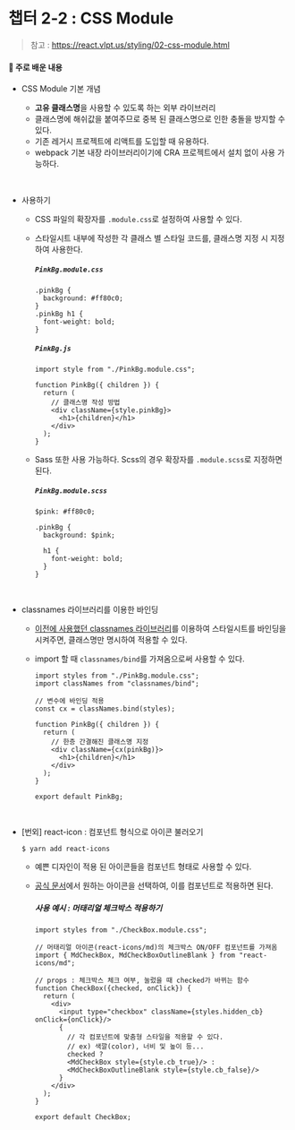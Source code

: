 # 챕터 2-2 : CSS Module

> 참고 : https://react.vlpt.us/styling/02-css-module.html

#### 📕 주로 배운 내용

- CSS Module 기본 개념

  - **고유 클래스명**을 사용할 수 있도록 하는 외부 라이브러리
  - 클래스명에 해쉬값을 붙여주므로 중복 된 클래스명으로 인한 충돌을 방지할 수 있다.
  - 기존 레거시 프로젝트에 리액트를 도입할 때 유용하다.
  - webpack 기본 내장 라이브러리이기에 CRA 프로젝트에서 설치 없이 사용 가능하다.

<br>

- 사용하기

  - CSS 파일의 확장자를 `.module.css`로 설정하여 사용할 수 있다.
  - 스타일시트 내부에 작성한 각 클래스 별 스타일 코드를, 클래스명 지정 시 지정하여 사용한다.

    ##### `PinkBg.module.css`

    ```
    .pinkBg {
      background: #ff80c0;
    }
    .pinkBg h1 {
      font-weight: bold;
    }
    ```

    ##### `PinkBg.js`

    ```
    import style from "./PinkBg.module.css";

    function PinkBg({ children }) {
      return (
        // 클래스명 작성 방법
        <div className={style.pinkBg}>
          <h1>{children}</h1>
        </div>
      );
    }
    ```

  - Sass 또한 사용 가능하다. Scss의 경우 확장자를 `.module.scss`로 지정하면 된다.

    ##### `PinkBg.module.scss`

    ```
    $pink: #ff80c0;

    .pinkBg {
      background: $pink;

      h1 {
        font-weight: bold;
      }
    }
    ```

<br>

- classnames 라이브러리를 이용한 바인딩

  - <a href="https://github.com/uncyclocity/study_react/tree/main/2-1_sass">이전에 사용했던 classnames 라이브러리</a>를 이용하여 스타일시트를 바인딩을 시켜주면, 클래스명만 명시하여 적용할 수 있다.
  - import 할 때 `classnames/bind`를 가져옴으로써 사용할 수 있다.

    ```
    import styles from "./PinkBg.module.css";
    import classNames from "classnames/bind";

    // 변수에 바인딩 적용
    const cx = classNames.bind(styles);

    function PinkBg({ children }) {
      return (
        // 한층 간결해진 클래스명 지정
        <div className={cx(pinkBg)}>
          <h1>{children}</h1>
        </div>
      );
    }

    export default PinkBg;
    ```

<br>

- [번외] react-icon : 컴포넌트 형식으로 아이콘 불러오기

  ```
  $ yarn add react-icons
  ```

  - 예쁜 디자인이 적용 된 아이콘들을 컴포넌트 형태로 사용할 수 있다.
  - <a href="https://react-icons.github.io/react-icons">공식 문서</a>에서 원하는 아이콘을 선택하여, 이를 컴포넌트로 적용하면 된다.

    ##### 사용 예시 : 머태리얼 체크박스 적용하기

    ```
    import styles from "./CheckBox.module.css";

    // 머태리얼 아이콘(react-icons/md)의 체크박스 ON/OFF 컴포넌트를 가져옴
    import { MdCheckBox, MdCheckBoxOutlineBlank } from "react-icons/md";

    // props : 체크박스 체크 여부, 눌렀을 때 checked가 바뀌는 함수
    function CheckBox({checked, onClick}) {
      return (
        <div>
          <input type="checkbox" className={styles.hidden_cb} onClick={onClick}/>
          {
            // 각 컴포넌트에 맞춤형 스타일을 적용할 수 있다.
            // ex) 색깔(color), 너비 및 높이 등...
            checked ?
            <MdCheckBox style={style.cb_true}/> :
            <MdCheckBoxOutlineBlank style={style.cb_false}/>
          }
        </div>
      );
    }

    export default CheckBox;
    ```
